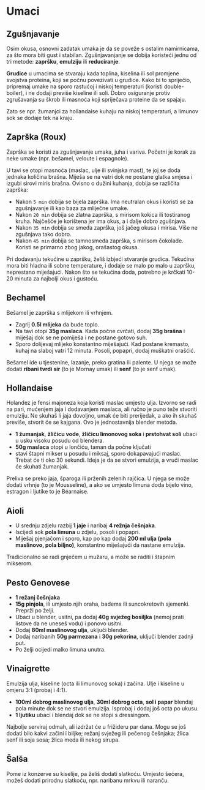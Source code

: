# Umaci

## Zgušnjavanje

Osim okusa, osnovni zadatak umaka je da se poveže s ostalim namirnicama, za što mora biti gust i stabilan. Zgušnjavanjanje se dobija koristeći jednu od tri metode: **zapršku**, **emulziju** ili **reduciranje**.

**Grudice** u umacima se stvaraju kada toplina, kiselina ili sol promjene svojstva proteina, koji se počnu povezivati u grudice. Kako bi to spriječio, pripremaj umake na sporo rastućoj i niskoj temperaturi (koristi double-boiler), i ne dodaji previše kiseline ili soli. Dobro osiguranje protiv zgrušavanja su škrob ili masnoća koji spriječava proteine da se spajaju.

Zato se npr. žumanjci za hollandaise kuhaju na niskoj temperaturi, a limunov sok se dodaje tek na kraju.

## Zaprška (Roux)

Zaprška se koristi za zgušnjavanje umaka, juha i variva. Početni je korak za neke umake (npr. bešamel, veloute i espagnole).

U tavi se otopi masnoća (maslac, ulje ili svinjska mast), te joj se doda jednaka količina brašna. Miješa se na vatri dok ne postane glatka smjesa i izgubi sirovi miris brašna. Ovisno o dužini kuhanja, dobija se različita zaprška:
* Nakon `5 min` dobija se bijela zaprška. Ima neutralan okus i koristi se za zgušnjavanje ili kao baza za mliječne umake.
* Nakon `20 min` dobija se zlatna zaprška, s mirisom kokica ili tostiranog kruha. Najčešće je korištena jer ima okus, a i dalje dobro zgušnjava.
* Nakon `35 min` dobija se smeđa zaprška, još jačeg okusa i mirisa. Više ne zgušnjava tako dobro.
* Nakon `45 min` dobija se tamnosmeđa zaprška, s mirisom čokolade. Koristi se primarno zbog jakog, orašastog okusa.

Pri dodavanju tekućine u zapršku, želiš izbjeći stvaranje grudica. Tekućina mora biti hladna ili sobne temperature, i dodaje se malo po malo u zapršku, neprestano miješajući. Nakon što se tekućina doda, potrebno je krčkati 10-20 minuta za najbolji okus i gustoću.

## Bechamel

Bešamel je zaprška s mlijekom ili vrhnjem.

* Zagrij **0.5l mlijeka** da bude toplo.
* Na tavi otopi **35g maslaca**. Kada počne cvrčati, dodaj **35g brašna** i miješaj dok se ne pomiješa i ne postane gotovo suh.
* Sporo dolijevaj mlijeko konstantno miješajući. Kad postane kremasto, kuhaj na slaboj vatri 12 minuta. Posoli, popapri, dodaj muškatni orašćić.

Bešamel ide u tjestenine, lazanje, preko gratina ili palente. U njega se može dodati **ribani tvrdi sir** (to je Mornay umak) ili **senf** (to je senf umak).

## Hollandaise

Holandez je fensi majoneza koja koristi maslac umjesto ulja. Izvorno se radi na pari, mućenjem jaja i dodavanjem maslaca, ali ručno je puno teže stvoriti emulziju. Ne skuhaš li jaja dovoljno, umak će biti prerijedak, a ako ih skuhaš previše, stvorit će se kajgana. Ovo je jednostavnija blender metoda.

* **1 žumanjak**, **žličicu vode**, **žličicu limonovog soka** i **prstohvat soli** ubaci u usku visoku posudu od blendera.
* **50g maslaca** otopi u lončiću, taman da počne ključati
* stavi štapni mikser u posudu i miksaj, sporo dokapavajući maslac. Trebat će ti oko 30 sekundi. Ideja je da se stvori emulzija, a vrući maslac će skuhati žumanjak.

Preliva se preko jaja, šparoga ili prženih zelenih rajčica. U njega se može dodati vrhnje (to je Mousseline), a ako se umjesto limuna doda bijelo vino, estragon i ljutike to je Béarnaise.

## Aioli

* U srednju zdjelu razbij **1 jaje** i naribaj **4 režnja češnjaka**.
* Iscijedi sok **pola limuna** u zdjelu, posoli i popapri.
* Miješaj pjenjačom i sporo, kap po kap dodaj **200 ml ulja (pola maslinovo, pola biljno)**, konstantno miješajući da nastane emulzija.

Tradicionalno se radi gnječem u mužaru, a može se raditi i štapnim mikserom.

## Pesto Genovese

* **1 režanj češnjaka**
* **15g pinjola**, ili umjesto njih oraha, badema ili suncokretovih sjemenki. Preprži po želji.
* Ubaci u blender, usitni, pa dodaj **40g svježeg bosiljka** (nemoj prati listove da ne uneseš vodu) i ponovo usitni.
* Dodaj **80ml maslinovog ulja**, uključi blender.
* Dodaj naribanih **50g parmezana** i **30g pekorina**, uključi blender zadnji put.
* Po želji ocijedi malko limuna unutra.

## Vinaigrette

Emulzija ulja, kiseline (octa ili limunovog soka) i začina. Ulje i kiseline u omjeru 3:1 (probaj i 4:1).

* **100ml dobrog maslinovog ulja**, **30ml dobrog octa**, **sol i papar** blendaj pola minute dok se ne stvori emulzija. Isprobaj i dodaj još octa po ukusu.
* **1 ljutiku** ubaci i blendaj dok se ne stopi s dressingom.

Najbolje serviraj odmah, ali izdržat će u frižideru par dana. Mogu se još dodati bilo kakvi začini i biljke; režanj svježeg ili pečenog češnjaka; žlica senf ili soja sosa; žlica meda ili nekog sirupa.

## Šalša

Pome iz konzerve su kiselije, pa želiš dodati slatkoću. Umjesto šećera, možeš dodati prirodnu slatkoću, npr. naribanu mrkvu ili naranču.
